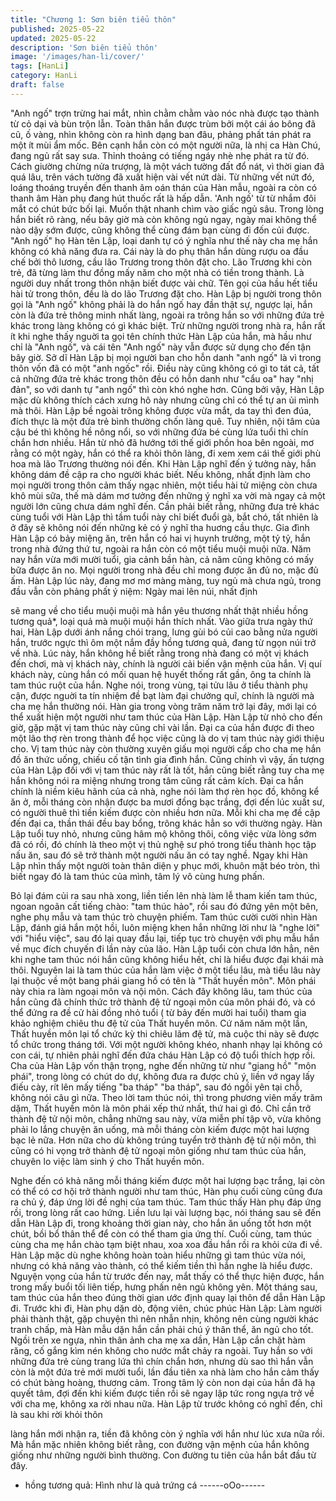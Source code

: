 ```yaml
---
title: "Chương 1: Sơn biên tiểu thôn"
published: 2025-05-22
updated: 2025-05-22
description: 'Sơn biên tiểu thôn'
image: '/images/han-li/cover/'
tags: [HanLi]
category: HanLi
draft: false
---
```


"Anh ngố" trợn trừng hai mắt, nhìn chằm chằm vào nóc nhà được
tạo thành từ cỏ dại và bùn trộn lẫn. Toàn thân hắn được trùm bởi
một cái áo bông đã cũ, ố vàng, nhìn không còn ra hình dạng ban
đâu, phảng phất tán phát ra một ít mùi ẩm mốc.
Bên cạnh hắn còn có một người nữa, là nhị ca Hàn Chú, đang
ngủ rất say sưa. Thỉnh thoảng có tiếng ngáy nhè nhẹ phát ra từ
đó.
Cách giường chừng nửa trượng, là một vách tường đất đổ nát, vì
thời gian đã quá lâu, trên vách tường đã xuất hiện vài vết nứt dài.
Từ những vết nứt đó, loáng thoáng truyền đến thanh âm oán thán
của Hàn mẫu, ngoài ra còn có thanh âm Hàn phụ đang hút thuốc
rất là hấp dẫn.
'Anh ngố' từ từ nhắm đôi mắt có chút bức bối lại. Muốn thật nhanh
chìm vào giấc ngủ sâu. Trong lòng hắn biết rõ ràng, nếu bây giờ
mà còn không ngủ ngay, ngày mai không thể nào dậy sớm được,
cũng không thể cùng đám bạn cùng đi đốn củi được.
"Anh ngố" họ Hàn tên Lập, loại danh tự có ý nghĩa như thế này
cha mẹ hắn không có khả năng đưa ra. Cái này là do phụ thân
hắn dùng rượu oa đầu chế bởi thô lương, cầu lão Trương trong
thôn đặt cho.
Lão Trương khi còn trẻ, đã từng làm thư đồng mấy năm cho một
nhà có tiền trong thành. Là người duy nhất trong thôn nhận biết
được vài chữ. Tên gọi của hầu hết tiểu hài tử trong thôn, đều là
do lão Trương đặt cho.
Hàn Lập bị người trong thôn gọi là "Anh ngố" không phải là do
hắn ngố hay đần thật sự, ngược lại, hắn còn là đứa trẻ thông
minh nhất làng, ngoài ra trông hắn so với những đứa trẻ khác trong làng không có gì khác biệt. Trừ những người trong nhà ra,
hắn rất ít khi nghe thấy nguời ta gọi tên chính thức Hàn Lập của
hắn, mà hầu như chỉ là "Anh ngố", và cái tên "Anh ngố" này vẫn
được sử dụng cho đến tận bây giờ.
Sở dĩ Hàn Lập bị mọi người ban cho hỗn danh "anh ngố" là vì
trong thôn vốn đã có một "anh ngốc" rồi.
Điều này cũng không có gì to tát cả, tất cả những đứa trẻ khác
trong thôn đều có hỗn danh như "cẩu oa" hay "nhị đản", so với
danh tự "anh ngố" thì còn khó nghe hơn.
Cũng bởi vậy, Hàn Lập mặc dù không thích cách xưng hô này
nhưng cũng chỉ có thể tự an ủi mình mà thôi.
Hàn Lập bề ngoài trông không được vừa mắt, da tay thì đen đúa,
đích thực là một đứa trẻ bình thường chốn làng quê. Tuy nhiên,
nội tâm của cậu bé thì không hề nông nổi, so với những đứa bé
cùng lứa tuổi thì chín chắn hơn nhiều. Hắn từ nhỏ đã hướng tới
thế giới phồn hoa bên ngoài, mơ rằng có một ngày, hắn có thể ra
khỏi thôn làng, đi xem xem cái thế giới phù hoa mà lão Trương
thường nói đến.
Khi Hàn Lập nghĩ đến ý tưởng này, hắn không dám đề cập ra cho
người khác biết. Nếu không, nhất định làm cho mọi người trong
thôn cảm thấy ngạc nhiên, một tiểu hài tử miệng còn chưa khô
mùi sữa, thế mà dám mơ tưởng đến những ý nghĩ xa vời mà
ngay cả một người lớn cũng chưa dám nghĩ đến. Cần phải biết
rằng, những đưa trẻ khác cùng tuổi với Hàn Lập thì tầm tuổi này
chỉ biết đuổi gà, bắt chó, tất nhiên là ở đây sẽ không nói đến
những kẻ có ý nghĩ tha huơng cầu thực.
Gia đình Hàn Lập có bảy miệng ăn, trên hắn có hai vị huynh
trưởng, một tỷ tỷ, hắn trong nhà đứng thứ tư, ngoài ra hắn còn có
một tiểu muội muội nữa. Năm nay hắn vừa mới mười tuổi, gia
cảnh bần hàn, cả năm cũng không có mấy bữa được ăn no. Mọi
người trong nhà đều chỉ mong được ăn đủ no, mặc đủ ấm.
Hàn Lập lúc này, đang mơ mơ màng màng, tuy ngủ mà chưa ngủ,
trong đầu vẫn còn phảng phất ý niệm: Ngày mai lên núi, nhất định

sẽ mang về cho tiểu muội muội mà hắn yêu thương nhất thật
nhiều hồng tương quả*, loại quả mà muội muội hắn thích nhất.
Vào giữa trưa ngày thứ hai, Hàn Lập dưới ánh nắng chói trang,
lưng gùi bó củi cao bằng nửa người hắn, trước ngực thì ôm một
nắm đầy hồng tương quả, đang từ ngọn núi trở về nhà. Lúc này,
hắn không hề biết rằng trong nhà đang có một vị khách đến chơi,
mà vị khách này, chính là người cải biến vận mệnh của hắn.
Vị quí khách này, cùng hắn có mối quan hệ huyết thống rất gần,
ông ta chính là tam thúc ruột của hắn.
Nghe nói, trong vùng, tại tửu lâu ở tiểu thành phụ cận, được
nguời ta tín nhiệm đề bạt làm đại chưởng quĩ, chính là người mà
cha mẹ hắn thường nói. Hàn gia trong vòng trăm năm trở lại đây,
mới lại có thể xuất hiện một người như tam thúc của Hàn Lập.
Hàn Lập từ nhỏ cho đến giờ, gặp mặt vị tam thúc này cũng chỉ vài
lần. Đại ca của hắn được đi theo một lão thợ rèn trong thành để
học việc cũng là do vị tam thúc này giới thiệu cho. Vị tam thúc này
còn thường xuyên giấu mọi người cấp cho cha mẹ hắn đồ ăn
thức uống, chiếu cố tận tình gia đình hắn. Cũng chính vì vậy, ấn
tượng của Hàn Lập đối với vị tam thúc này rất là tốt, hắn cũng
biết rằng tuy cha mẹ hắn không nói ra miệng nhưng trong tâm
cũng rất cảm kích.
Đại ca hắn chính là niềm kiêu hãnh của cả nhà, nghe nói làm thợ
rèn học đồ, không kể ăn ở, mỗi tháng còn nhận được ba mươi
đồng bạc trắng, đợi đến lúc xuất sư, có người thuê thì tiền kiếm
được còn nhiều hơn nữa.
Mỗi khi cha mẹ đề cập đến đại ca, thần thái đều bay bổng, trông
khác hẳn so với thường ngày. Hàn Lập tuổi tuy nhỏ, nhưng cũng
hâm mộ không thôi, công việc vừa lòng sớm đã có rồi, đó chính là
theo một vị thủ nghệ sư phó trong tiểu thành học tập nấu ăn, sau
đó sẽ trở thành một người nấu ăn có tay nghề.
Ngay khi Hàn Lập nhìn thấy một người toàn thân diện y phục mới,
khuôn mặt béo tròn, thì biết ngay đó là tam thúc của mình, tâm lý
vô cùng hưng phấn.

Bỏ lại đám củi ra sau nhà xong, liền tiến lên nhà làm lễ tham kiến
tam thúc, ngoan ngoãn cất tiếng chào: "tam thúc hảo", rồi sau đó
đứng yên một bên, nghe phụ mẫu và tam thúc trò chuyện phiếm.
Tam thúc cười cười nhìn Hàn Lập, đánh giá hắn một hồi, luôn
miệng khen hắn những lời như là "nghe lời" với "hiểu việc", sau
đó lại quay đầu lại, tiếp tục trò chuyện với phụ mẫu hắn về mục
đích chuyến đi lần này của lão.
Hàn Lập tuổi còn chưa lớn hẳn, nên khi nghe tam thúc nói hắn
cũng không hiểu hết, chỉ là hiểu được đại khái mà thôi.
Nguyên lai là tam thúc của hắn làm việc ở một tiểu lâu, mà tiểu
lâu này lại thuộc về một bang phái giang hồ có tên là "Thất huyền
môn". Môn phái này chia ra làm ngoại môn và nội môn. Cách đây
không lâu, tam thúc của hắn cũng đã chính thức trở thành đệ tử
ngoại môn của môn phái đó, và có thể đứng ra đề cử hài đồng
nhỏ tuổi ( từ bảy đến mười hai tuổi) tham gia khảo nghiệm chiêu
thu đệ tử của Thất huyền môn.
Cứ năm năm một lần, Thất huyền môn lại tổ chức kỳ thi chiêu lãm
đệ tử, mà cuộc thi này sẽ được tổ chức trong tháng tới. Với một
người không khéo, nhanh nhạy lại không có con cái, tự nhiên phải
nghĩ đến đứa cháu Hàn Lập có độ tuổi thích hợp rồi.
Cha của Hàn Lập vốn thận trọng, nghe đến những từ như "giang
hồ" "môn phái", trong lòng có chút do dự, không đưa ra được chủ
ý, liền vớ ngay lấy điếu cày, rít lên mấy tiếng "ba tháp" "ba tháp",
sau đó ngồi yên tại chỗ, không nói câu gì nữa.
Theo lời tam thúc nói, thì trong phương viên mấy trăm dặm, Thất
huyền môn là môn phái xếp thứ nhất, thứ hai gì đó.
Chỉ cần trở thành đệ tử nội môn, chẳng những sau này, vừa miễn
phí tập võ, vừa không phải lo lắng chuyện ăn uống, mà mỗi tháng
còn kiếm được một hai lượng bạc lẻ nữa. Hơn nữa cho dù không
trúng tuyển trở thành đệ tử nội môn, thì cũng có hi vọng trở thành
đệ tử ngoại môn giống như tam thúc của hắn, chuyên lo việc làm
sinh ý cho Thất huyền môn.

Nghe đến có khả năng mỗi tháng kiếm được một hai lượng bạc
trắng, lại còn có thể có cơ hội trở thành người như tam thúc, Hàn
phụ cuối cùng cũng đưa ra chủ ý, đáp ứng lời đề nghị của tam
thúc.
Tam thúc thấy Hàn phụ đáp ứng rồi, trong lòng rất cao hứng. Liền
lưu lại vài lượng bạc, nói tháng sau sẽ đến dẫn Hàn Lập đi, trong
khoảng thời gian này, cho hắn ăn uống tốt hơn một chút, bồi bổ
thân thể để còn có thể tham gia ứng thí. Cuối cùng, tam thúc cùng
cha mẹ hắn chào tạm biệt nhau, xoa xoa đầu hắn rồi ra khỏi cửa
đi về.
Hàn Lập mặc dù nghe không hoàn toàn hiểu những gì tam thúc
vừa nói, nhưng có khả năng vào thành, có thể kiếm tiền thì hắn
nghe là hiểu được.
Nguyện vọng của hắn từ trước đến nay, mắt thấy có thể thực hiện
được, hắn trong mấy buổi tối liên tiếp, hưng phấn nên ngủ không
yên.
Một tháng sau, tam thúc của hắn theo đúng thời gian ước định
quay lại thôn để dẫn Hàn Lập đi. Trước khi đi, Hàn phụ dặn dò,
động viên, chúc phúc Hàn Lập: Làm người phải thành thật, gặp
chuyện thì nên nhẫn nhịn, không nên cùng người khác tranh
chấp, mà Hàn mẫu dặn hắn cần phải chú ý thân thể, ăn ngủ cho
tốt.
Ngồi trên xe ngựa, nhìn thân ảnh cha mẹ xa dần, Hàn Lập cắn
chặt hàm răng, cố gắng kìm nén không cho nước mắt chảy ra
ngoài.
Tuy hắn so với những đứa trẻ cùng trang lứa thì chín chắn hơn,
nhưng dù sao thì hắn vẫn còn là một đứa trẻ mới mười tuổi, lần
đầu tiên xa nhà làm cho hắn cảm thấy có chút bàng hoàng,
thương cảm. Trong tâm lý còn non dại của hắn đã hạ quyết tâm,
đợi đến khi kiếm được tiền rồi sẽ ngay lập tức rong ngựa trở về
với cha mẹ, không xa rời nhau nữa.
Hàn Lập từ trước không có nghĩ đến, chỉ là sau khi rời khỏi thôn

làng hắn mới nhận ra, tiền đã không còn ý nghĩa với hắn như lúc
xưa nữa rồi. Mà hắn mặc nhiên không biết rằng, con đường vận
mệnh của hắn không giống như những người bình thường. Con
đường tu tiên của hắn bắt đầu từ đây.
* hồng tương quả: Hình như là quả trứng cá
------oOo------
